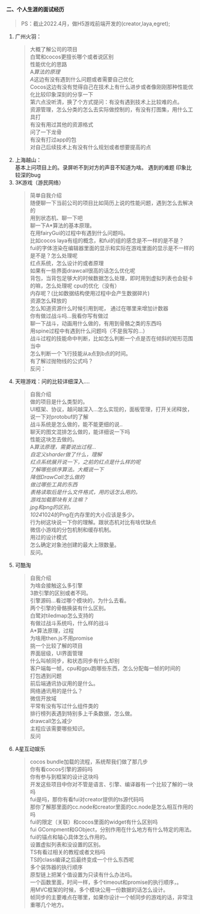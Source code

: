 #### 二、个人生涯的面试经历
> PS：截止2022.4月，做H5游戏前端开发的(creator,laya,egret);   
1. 广州火羽：
    > 大概了解公司的项目   
    > 白鹭和cocos更擅长哪个或者说区别   
    > 性能优化的思路   
    > A*算法的原理   
    > A*这边有没有遇到什么问题或者需要自己优化  
    > Cocos这边有没有觉得自己在技术上有什么进步或者像刚刚那种性能优化比较印象深刻的分享一下   
    > 第六点没听清，换了个方式提问：有没有遇到技术上比较难的点。   
    > 资源管理，怎么分类的怎么去实际做控制的，有没有打图集，用什么工具打   
    > 有没有用过其他的资源格式   
    > 问了一下龙骨   
    > 有没有打过app的包   
    > 对自己后续技术上有没有什么规划或者想要提高的点   
2. 上海越山：  
	基本上问项目上的。录屏听不到对方的声音不知道为啥。
	遇到的难题
	印象比较深的bug
3. 3K游戏（游民网络）
	> 简单自我介绍   
	> 随便聊一下当前公司的项目比如简历上说的性能问题，遇到怎么去解决的   
	> 用到状态机、聊一下吧   
	> 聊一下A*算法的基本原理。   
	> 在用fairyGui的过程中有遇到什么问题吗。    
	> 比如cocos laya有组的概念，和fui的组的感念是不一样的是不是？   
	> fui的字体渲染在编辑器里面的显示和实际在游戏里面的显示是不一样的是不是？怎么处理呢   
	> 红点系统，怎么设计的或者原理   
	> 如果有一些界面drawcall很高的话怎么优化呢   
	> 背包，当背包足够大的时候数据怎么处理，即时用到虚拟列表也会挺卡的嘛，怎么处理呢
	> cpu的优化（没有）   
	> 内存呢？(比如数据结构使用过程中会产生数据碎片)   
	> 资源怎么释放的   
	> 怎么知道资源什么时候引用到呢，    通过在哪里来增加计数器   
	> 你有做过战斗吗…我看你写有做过   
	> 聊一下战斗，动画用什么做的，有用到骨骼之类的东西吗   
	> 用spine过程中有遇到什么问题吗（不是我写的…）   
	> 战斗过程的技能命中判断，比如怎么判断一个点是否在倾斜的矩形范围当中   
	> 怎么判断一个飞行技能从a点到b点的时间。   
	> 有了解过抛物线的公式吗？   
	> 反问：   
4. 天暄游戏：问的比较详细深入….
	> 自我介绍   
	> 做的项目是什么类型的。   
	> UI框架、协议，越问越深入…怎么实现的，面板管理，打开关闭释放，说一下对protobuf的了解   
	> 战斗系统是怎么做的，能不能更细的说..   
	> 聊天的图文混排怎么做的，能详细说一下吗   
	> 性能这块怎去做的。   
	> A*算法原理，需要说出过程…   
	> 自定义sharder做了什么，理解   
    > 红点系统展开说一下，之前的红点是什么样的呢   
    > 了解哪些排序算法。大概说一下   
    > 降低DrawCall怎么做的   
    > 做过哪些工具的东西   
    > 表格读取后是什么文件格式，用的话怎么用的。  
    > 游戏加载那块有关注嘛？   
    > jpg和png的区别。    
    > 1024*1024的Png在内存里的大小应该是多少。   
    > 行为树这块说一下你的理解。跟状态机对比有啥优缺点   
    > 微信小游戏的分包机制和缓存机制。   
    > 用过的设计模式    
    > 怎么确定对象池创建的最大上限数量。    
    > 反问。   
5. 可酷淘
	> 自我介绍   
	> 为啥会接触这么多引擎   
	> 3款引擎的区别或者不同。   
	> 引擎源码…看过哪个模块的，为什么去看。   
	> 两个引擎的骨骼换装有什么区别。   
	> 白鹭对tiledmap怎么支持的   
	> 有做过战斗系统吗，什么样的战斗   
	> A*算法原理，过程   
	> 为啥用then.js不用promise   
	> 挑一个比较了解的项目   
	> 界面层级，UI界面管理   
	> 什么叫帧同步，和状态同步有什么却别   
	> 客户端每一帧，cpu和gpu跑哪些东西，怎么分配每一帧的时间的   
	> 打包遇到问题   
	> 前后端通讯协议用的是什么。   
	> 网络通讯用的是什么？   
	> 微信开放域   
	> 平常有没有写过什么组件类的   
	> 排行榜列表遇到特别多上千条数据，怎么做。   
	> drawcall怎么减少   
	> 主程应该需要哪些知识。   
	> 反问   
6. A星互动娱乐
	> cocos bundle加载的流程，系统帮我们做了那几步    
	> 你有看cocos引擎的源码吗   
	> 你有参与到框架的设计这块吗   
	> 开发这些项目中你对不管是语言、引擎、编译器有一个比较了解的一块吗   
	> fui是吗，那你有看fui对creator提供的ts源代码吗   
	> 那你了解那里面的cc.node和creator里面的cc.node是怎么相互作用的吗   
	> fui的限定（关联）和cocos里面的widget有什么区别吗   
	> fui GCompment和GObject，分别作用在什么地方有什么特定的用法。   
	> fui的锚点和轴心具体怎么作用的。   
	> 设置虚拟列表和没设置的区别。   
	> TS有看过相关的教程或者文档吗   
	> TS的class编译之后最终变成一个什么东西呢   
	> 多个装饰器的执行顺序   
	> 原型链上把某个值设置为只读有什么办法吗。   
	> 一个函数里面，时间一样，多个timeout和promise的执行顺序，。   
	> 用MVC框架的时候，多个模块公用一份数据的话怎么设计。   
	> 帧同步的主要难点在哪里，如果你设计一个帧同步的游戏的话，非常注重哪几个地方。   

